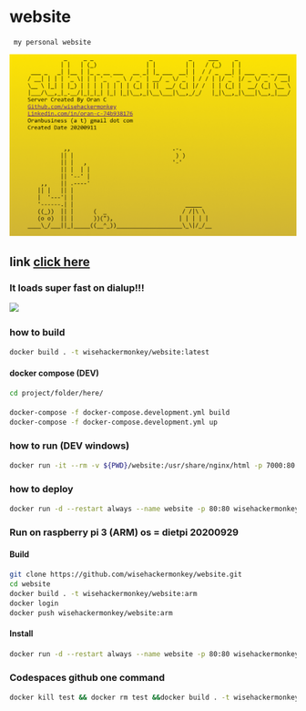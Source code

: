 # website
```text
 my personal website
```

![](./screen_v1.png)
## link [click here](orancollins.com)

### It loads super fast on dialup!!!
![](./dialup_speed.gif)
### how to build 
```bash
docker build . -t wisehackermonkey/website:latest
```
#### docker compose (DEV)
```bash
cd project/folder/here/

docker-compose -f docker-compose.development.yml build
docker-compose -f docker-compose.development.yml up
```


### how to run  (DEV windows)
```bash
docker run -it --rm -v ${PWD}/website:/usr/share/nginx/html -p 7000:80 wisehackermonkey/website:latest
```


### how to deploy
```bash
docker run -d --restart always --name website -p 80:80 wisehackermonkey/website:latest
```
### Run on raspberry pi 3 (ARM) os = dietpi 20200929
#### Build
```bash
git clone https://github.com/wisehackermonkey/website.git
cd website
docker build . -t wisehackermonkey/website:arm
docker login
docker push wisehackermonkey/website:arm 
```

#### Install
```bash
docker run -d --restart always --name website -p 80:80 wisehackermonkey/website:arm
```

### Codespaces github one command
```bash
docker kill test && docker rm test &&docker build . -t wisehackermonkey/website:latest&&docker run -d --restart always --name test -p 80:80 wisehackermonkey/website:latest
```

